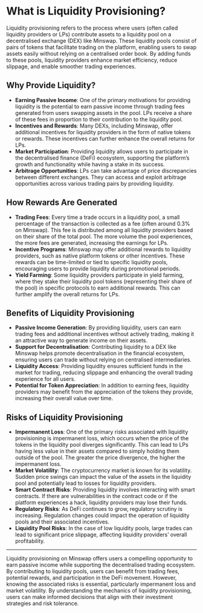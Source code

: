 # What is Liquidity Provisioning?

Liquidity provisioning refers to the process where users (often called liquidity providers or LPs) contribute assets to a liquidity pool on a decentralised exchange (DEX) like Minswap. These liquidity pools consist of pairs of tokens that facilitate trading on the platform, enabling users to swap assets easily without relying on a centralised order book. By adding funds to these pools, liquidity providers enhance market efficiency, reduce slippage, and enable smoother trading experiences.

## Why Provide Liquidity?

- **Earning Passive Income**: One of the primary motivations for providing liquidity is the potential to earn passive income through trading fees generated from users swapping assets in the pool. LPs receive a share of these fees in proportion to their contribution to the liquidity pool.  
- **Incentives and Rewards**: Many DEXs, including Minswap, offer additional incentives for liquidity providers in the form of native tokens or rewards. These incentives can further enhance the overall returns for LPs.  
- **Market Participation**: Providing liquidity allows users to participate in the decentralised finance (DeFi) ecosystem, supporting the platform’s growth and functionality while having a stake in its success.  
- **Arbitrage Opportunities**: LPs can take advantage of price discrepancies between different exchanges. They can access and exploit arbitrage opportunities across various trading pairs by providing liquidity.  

## How Rewards Are Generated

- **Trading Fees**: Every time a trade occurs in a liquidity pool, a small percentage of the transaction is collected as a fee (often around 0.3% on Minswap). This fee is distributed among all liquidity providers based on their share of the total pool. The more volume the pool experiences, the more fees are generated, increasing the earnings for LPs.  
- **Incentive Programs**: Minswap may offer additional rewards to liquidity providers, such as native platform tokens or other incentives. These rewards can be time-limited or tied to specific liquidity pools, encouraging users to provide liquidity during promotional periods.  
- **Yield Farming**: Some liquidity providers participate in yield farming, where they stake their liquidity pool tokens (representing their share of the pool) in specific protocols to earn additional rewards. This can further amplify the overall returns for LPs.  

## Benefits of Liquidity Provisioning

- **Passive Income Generation**: By providing liquidity, users can earn trading fees and additional incentives without actively trading, making it an attractive way to generate income on their assets.  
- **Support for Decentralisation**: Contributing liquidity to a DEX like Minswap helps promote decentralisation in the financial ecosystem, ensuring users can trade without relying on centralised intermediaries.  
- **Liquidity Access**: Providing liquidity ensures sufficient funds in the market for trading, reducing slippage and enhancing the overall trading experience for all users.  
- **Potential for Token Appreciation**: In addition to earning fees, liquidity providers may benefit from the appreciation of the tokens they provide, increasing their overall value over time.  

## Risks of Liquidity Provisioning

- **Impermanent Loss**: One of the primary risks associated with liquidity provisioning is impermanent loss, which occurs when the price of the tokens in the liquidity pool diverges significantly. This can lead to LPs having less value in their assets compared to simply holding them outside of the pool. The greater the price divergence, the higher the impermanent loss.  
- **Market Volatility**: The cryptocurrency market is known for its volatility. Sudden price swings can impact the value of the assets in the liquidity pool and potentially lead to losses for liquidity providers.  
- **Smart Contract Risks**: Providing liquidity involves interacting with smart contracts. If there are vulnerabilities in the contract code or if the platform experiences a hack, liquidity providers may lose their funds.  
- **Regulatory Risks**: As DeFi continues to grow, regulatory scrutiny is increasing. Regulation changes could impact the operation of liquidity pools and their associated incentives.  
- **Liquidity Pool Risks**: In the case of low liquidity pools, large trades can lead to significant price slippage, affecting liquidity providers’ overall profitability.  

---

Liquidity provisioning on Minswap offers users a compelling opportunity to earn passive income while supporting the decentralised trading ecosystem. By contributing to liquidity pools, users can benefit from trading fees, potential rewards, and participation in the DeFi movement. However, knowing the associated risks is essential, particularly impermanent loss and market volatility. By understanding the mechanics of liquidity provisioning, users can make informed decisions that align with their investment strategies and risk tolerance.
